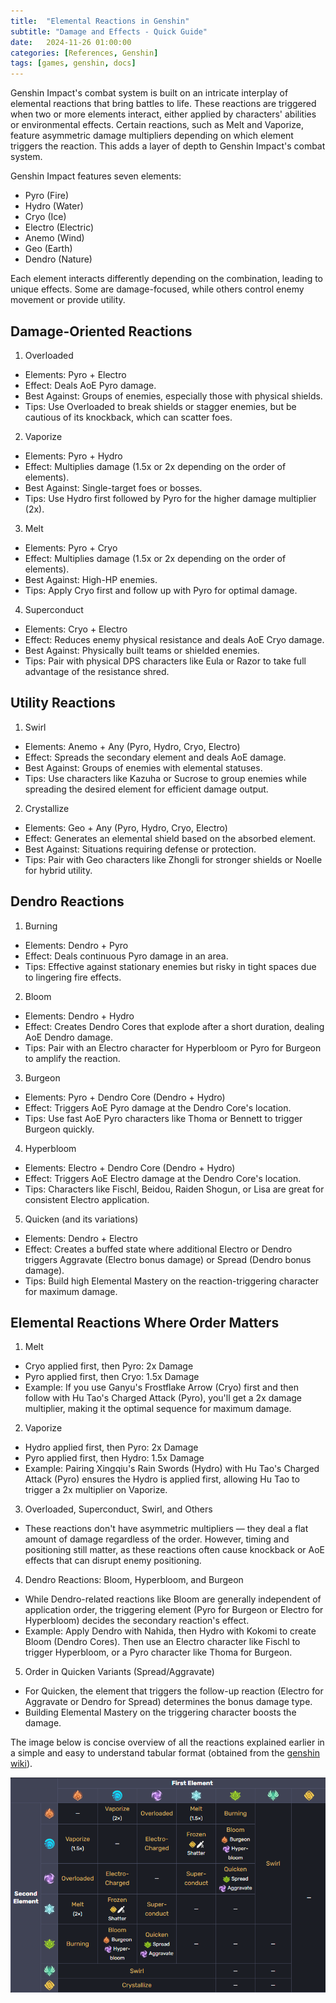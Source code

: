 ```yaml
---
title:  "Elemental Reactions in Genshin"
subtitle: "Damage and Effects - Quick Guide"
date:   2024-11-26 01:00:00
categories: [References, Genshin]
tags: [games, genshin, docs]
---
```


Genshin Impact's combat system is built on an intricate interplay of elemental reactions that bring battles to life. These reactions are triggered when two or more elements interact, either applied by characters' abilities or environmental effects. Certain reactions, such as Melt and Vaporize, feature asymmetric damage multipliers depending on which element triggers the reaction. This adds a layer of depth to Genshin Impact's combat system. 

Genshin Impact features seven elements:

- Pyro (Fire)
- Hydro (Water)
- Cryo (Ice)
- Electro (Electric)
- Anemo (Wind)
- Geo (Earth)
- Dendro (Nature)

Each element interacts differently depending on the combination, leading to unique effects. Some are damage-focused, while others control enemy movement or provide utility.


## Damage-Oriented Reactions

1. Overloaded
- Elements: Pyro + Electro
- Effect: Deals AoE Pyro damage.
- Best Against: Groups of enemies, especially those with physical shields.
- Tips: Use Overloaded to break shields or stagger enemies, but be cautious of its knockback, which can scatter foes.
2. Vaporize
- Elements: Pyro + Hydro
- Effect: Multiplies damage (1.5x or 2x depending on the order of elements).
- Best Against: Single-target foes or bosses.
- Tips: Use Hydro first followed by Pyro for the higher damage multiplier (2x).
3. Melt
- Elements: Pyro + Cryo
- Effect: Multiplies damage (1.5x or 2x depending on the order of elements).
- Best Against: High-HP enemies.
- Tips: Apply Cryo first and follow up with Pyro for optimal damage.
4. Superconduct
- Elements: Cryo + Electro
- Effect: Reduces enemy physical resistance and deals AoE Cryo damage.
- Best Against: Physically built teams or shielded enemies.
- Tips: Pair with physical DPS characters like Eula or Razor to take full advantage of the resistance shred.

## Utility Reactions

1. Swirl
- Elements: Anemo + Any (Pyro, Hydro, Cryo, Electro)
- Effect: Spreads the secondary element and deals AoE damage.
- Best Against: Groups of enemies with elemental statuses.
- Tips: Use characters like Kazuha or Sucrose to group enemies while spreading the desired element for efficient damage output.
2. Crystallize
- Elements: Geo + Any (Pyro, Hydro, Cryo, Electro)
- Effect: Generates an elemental shield based on the absorbed element.
- Best Against: Situations requiring defense or protection.
- Tips: Pair with Geo characters like Zhongli for stronger shields or Noelle for hybrid utility.

## Dendro Reactions

1. Burning
- Elements: Dendro + Pyro
- Effect: Deals continuous Pyro damage in an area.
- Tips: Effective against stationary enemies but risky in tight spaces due to lingering fire effects.
2. Bloom
- Elements: Dendro + Hydro
- Effect: Creates Dendro Cores that explode after a short duration, dealing AoE Dendro damage.
- Tips: Pair with an Electro character for Hyperbloom or Pyro for Burgeon to amplify the reaction.
3. Burgeon
- Elements: Pyro + Dendro Core (Dendro + Hydro)
- Effect: Triggers AoE Pyro damage at the Dendro Core's location.
- Tips: Use fast AoE Pyro characters like Thoma or Bennett to trigger Burgeon quickly.
4. Hyperbloom
- Elements: Electro + Dendro Core (Dendro + Hydro)
- Effect: Triggers AoE Electro damage at the Dendro Core's location.
- Tips: Characters like Fischl, Beidou, Raiden Shogun, or Lisa are great for consistent Electro application.
5. Quicken (and its variations)
- Elements: Dendro + Electro
- Effect: Creates a buffed state where additional Electro or Dendro triggers Aggravate (Electro bonus damage) or Spread (Dendro bonus damage).
- Tips: Build high Elemental Mastery on the reaction-triggering character for maximum damage.

## Elemental Reactions Where Order Matters

1. Melt
- Cryo applied first, then Pyro: 2x Damage
- Pyro applied first, then Cryo: 1.5x Damage
- Example: If you use Ganyu's Frostflake Arrow (Cryo) first and then follow with Hu Tao's Charged Attack (Pyro), you'll get a 2x damage multiplier, making it the optimal sequence for maximum damage.

2. Vaporize
- Hydro applied first, then Pyro: 2x Damage
- Pyro applied first, then Hydro: 1.5x Damage
- Example: Pairing Xingqiu's Rain Swords (Hydro) with Hu Tao's Charged Attack (Pyro) ensures the Hydro is applied first, allowing Hu Tao to trigger a 2x multiplier on Vaporize.

3. Overloaded, Superconduct, Swirl, and Others
- These reactions don't have asymmetric multipliers — they deal a flat amount of damage regardless of the order. However, timing and positioning still matter, as these reactions often cause knockback or AoE effects that can disrupt enemy positioning.

4. Dendro Reactions: Bloom, Hyperbloom, and Burgeon
- While Dendro-related reactions like Bloom are generally independent of application order, the triggering element (Pyro for Burgeon or Electro for Hyperbloom) decides the secondary reaction's effect.
- Example: Apply Dendro with Nahida, then Hydro with Kokomi to create Bloom (Dendro Cores). Then use an Electro character like Fischl to trigger Hyperbloom, or a Pyro character like Thoma for Burgeon.

5. Order in Quicken Variants (Spread/Aggravate)
- For Quicken, the element that triggers the follow-up reaction (Electro for Aggravate or Dendro for Spread) determines the bonus damage type.
- Building Elemental Mastery on the triggering character boosts the damage.

The image below is concise overview of all the reactions explained earlier in a simple and easy to understand tabular format (obtained from the [genshin wiki](https://genshin-impact.fandom.com/wiki/Elemental_Reaction)).

![image](/assets/images/2024-11-26-genshin-reactions/2024-11-26-genshin-reactions-2.png)